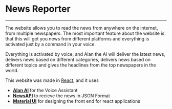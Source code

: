 # News Reporter
***
 The website allows you to read the news from anywhere on the internet, from multiple newspapers. The most important feature about the website is that this will get you news from different platforms and everything is activated just by a command in your voice.
 
Everything is activated by voice, and Alan the AI will deliver the latest news, delivers news based on different categories, delivers news based on different topics and gives the headlines from the top newspapers in the world. 

This website was made in [React](https://reactjs.org/), and it uses 
- __[Alan AI](https://alan.app/)__ for the Voice Assistant
- __[NewsAPI](https://newsapi.org/)__ to recieve the news in JSON Format
- __[Material UI](https://material-ui.com/)__ for designing the front end for react applications
